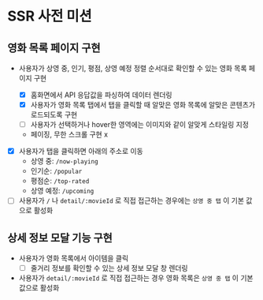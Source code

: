 # SSR 사전 미션

## 영화 목록 페이지 구현

- 사용자가 상영 중, 인기, 평점, 상영 예정 정렬 순서대로 확인할 수 있는 영화 목록 페이지 구현

  - [x] 홈화면에서 API 응답값을 파싱하여 데이터 렌더링
  - [x] 사용자가 영화 목록 탭에서 탭을 클릭할 때 알맞은 영화 목록에 알맞은 콘텐츠가 로드되도록 구현
  - [ ] 사용자가 선택하거나 hover한 영역에는 이미지와 같이 알맞게 스타일링 지정
  - 페이징, 무한 스크롤 구현 x

- [x] 사용자가 탭을 클릭하면 아래의 주소로 이동
  - 상영 중: `/now-playing`
  - 인기순: `/popular`
  - 평점순: `/top-rated`
  - 상영 예정: `/upcoming`
- [ ] 사용자가 `/` 나 `detail/:movieId` 로 직접 접근하는 경우에는 `상영 중 탭` 이 기본 값으로 활성화

## 상세 정보 모달 기능 구현

- 사용자가 영화 목록에서 아이템을 클릭
  - [ ] 줄거리 정보를 확인할 수 있는 상세 정보 모달 창 렌더링
- 사용자가 `detail/:movieId` 로 직접 접근하는 경우 영화 목록은 `상영 중 탭` 이 기본 값으로 활성화
